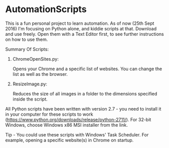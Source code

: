 # AutomationScripts

This is a fun personal project to learn automation. As of now (25th Sept 2016) I'm focusing on Python alone, and kiddie scripts at that.
Download and use freely. Open them with a Text Editor first, to see further instructions on how to use them.

Summary Of Scripts:
  1. ChromeOpenSites.py:
  
      Opens your Chrome and a specific list of websites. You can change the list as well as the browser.
      
  2. ResizeImage.py:
  
      Reduces the size of all images in a folder to the dimensions specified inside the script.

All Python scripts have been written with version 2.7 - you need to install it in your computer for these scripts to work (https://www.python.org/downloads/release/python-2711/). For 32-bit Windows, choose Windows x86 MSI installer from the link.


Tip - You could use these scripts with Windows' Task Scheduler. For example, opening a specific website(s) in Chrome on startup.

